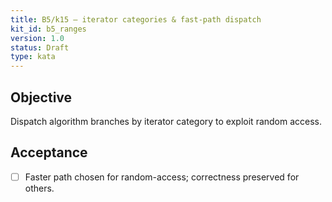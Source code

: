 ```yaml
---
title: B5/k15 — iterator categories & fast-path dispatch
kit_id: b5_ranges
version: 1.0
status: Draft
type: kata
---
```

## Objective
Dispatch algorithm branches by iterator category to exploit random access.
## Acceptance
- [ ] Faster path chosen for random-access; correctness preserved for others.
